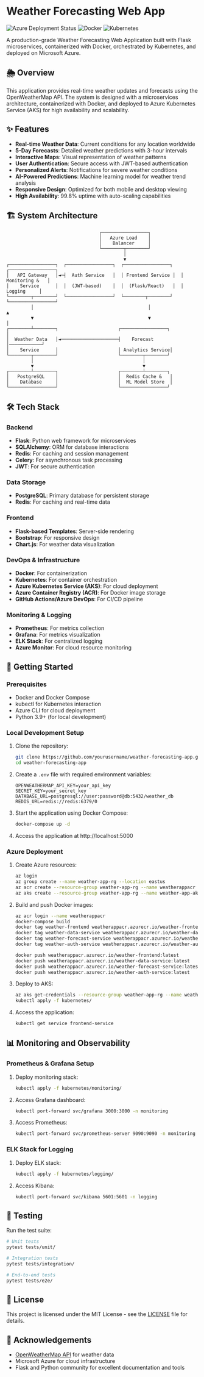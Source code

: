 # Weather Forecasting Web App

![Azure Deployment Status](https://img.shields.io/badge/azure-deployed-blue)
![Docker](https://img.shields.io/badge/docker-ready-brightgreen)
![Kubernetes](https://img.shields.io/badge/kubernetes-configured-blueviolet)

A production-grade Weather Forecasting Web Application built with Flask microservices, containerized with Docker, orchestrated by Kubernetes, and deployed on Microsoft Azure.

## 🌦️ Overview

This application provides real-time weather updates and forecasts using the OpenWeatherMap API. The system is designed with a microservices architecture, containerized with Docker, and deployed to Azure Kubernetes Service (AKS) for high availability and scalability.

## ✨ Features

- **Real-time Weather Data**: Current conditions for any location worldwide
- **5-Day Forecasts**: Detailed weather predictions with 3-hour intervals
- **Interactive Maps**: Visual representation of weather patterns
- **User Authentication**: Secure access with JWT-based authentication
- **Personalized Alerts**: Notifications for severe weather conditions
- **AI-Powered Predictions**: Machine learning model for weather trend analysis
- **Responsive Design**: Optimized for both mobile and desktop viewing
- **High Availability**: 99.8% uptime with auto-scaling capabilities

## 🏗️ System Architecture

```
                                  ┌─────────────────┐
                                  │   Azure Load    │
                                  │    Balancer     │
                                  └────────┬────────┘
                                           │
                                           ▼
┌─────────────────┐  ┌─────────────────┐  ┌─────────────────┐  ┌─────────────────┐
│   API Gateway   │◄─┤  Auth Service   │  │ Frontend Service │  │  Monitoring &   │
│    Service      │  │  (JWT-based)    │  │  (Flask/React)   │  │     Logging     │
└────────┬────────┘  └─────────────────┘  └────────┬────────┘  └─────────────────┘
         │                                          │                    ▲
         ▼                                          ▼                    │
┌────────┴────────┐                      ┌─────────────────┐            │
│  Weather Data   │◄─────────────────────┤    Forecast     │────────────┘
│    Service      │                      │ Analytics Service│
└────────┬────────┘                      └────────┬────────┘
         │                                        │
         ▼                                        ▼
┌────────┴────────┐                      ┌────────┴────────┐
│   PostgreSQL    │                      │  Redis Cache &   │
│    Database     │                      │  ML Model Store  │
└─────────────────┘                      └─────────────────┘
```

## 🛠️ Tech Stack

### Backend
- **Flask**: Python web framework for microservices
- **SQLAlchemy**: ORM for database interactions
- **Redis**: For caching and session management
- **Celery**: For asynchronous task processing
- **JWT**: For secure authentication

### Data Storage
- **PostgreSQL**: Primary database for persistent storage
- **Redis**: For caching and real-time data

### Frontend
- **Flask-based Templates**: Server-side rendering
- **Bootstrap**: For responsive design
- **Chart.js**: For weather data visualization

### DevOps & Infrastructure
- **Docker**: For containerization
- **Kubernetes**: For container orchestration
- **Azure Kubernetes Service (AKS)**: For cloud deployment
- **Azure Container Registry (ACR)**: For Docker image storage
- **GitHub Actions/Azure DevOps**: For CI/CD pipeline

### Monitoring & Logging
- **Prometheus**: For metrics collection
- **Grafana**: For metrics visualization
- **ELK Stack**: For centralized logging
- **Azure Monitor**: For cloud resource monitoring

## 🚀 Getting Started

### Prerequisites
- Docker and Docker Compose
- kubectl for Kubernetes interaction
- Azure CLI for cloud deployment
- Python 3.9+ (for local development)

### Local Development Setup

1. Clone the repository:
   ```bash
   git clone https://github.com/yourusername/weather-forecasting-app.git
   cd weather-forecasting-app
   ```

2. Create a `.env` file with required environment variables:
   ```
   OPENWEATHERMAP_API_KEY=your_api_key
   SECRET_KEY=your_secret_key
   DATABASE_URL=postgresql://user:password@db:5432/weather_db
   REDIS_URL=redis://redis:6379/0
   ```

3. Start the application using Docker Compose:
   ```bash
   docker-compose up -d
   ```

4. Access the application at http://localhost:5000

### Azure Deployment

1. Create Azure resources:
   ```bash
   az login
   az group create --name weather-app-rg --location eastus
   az acr create --resource-group weather-app-rg --name weatherappacr --sku Basic
   az aks create --resource-group weather-app-rg --name weather-app-aks --node-count 2 --enable-addons monitoring --generate-ssh-keys
   ```

2. Build and push Docker images:
   ```bash
   az acr login --name weatherappacr
   docker-compose build
   docker tag weather-frontend weatherappacr.azurecr.io/weather-frontend:latest
   docker tag weather-data-service weatherappacr.azurecr.io/weather-data-service:latest
   docker tag weather-forecast-service weatherappacr.azurecr.io/weather-forecast-service:latest
   docker tag weather-auth-service weatherappacr.azurecr.io/weather-auth-service:latest
   
   docker push weatherappacr.azurecr.io/weather-frontend:latest
   docker push weatherappacr.azurecr.io/weather-data-service:latest
   docker push weatherappacr.azurecr.io/weather-forecast-service:latest
   docker push weatherappacr.azurecr.io/weather-auth-service:latest
   ```

3. Deploy to AKS:
   ```bash
   az aks get-credentials --resource-group weather-app-rg --name weather-app-aks
   kubectl apply -f kubernetes/
   ```

4. Access the application:
   ```bash
   kubectl get service frontend-service
   ```

## 📊 Monitoring and Observability

### Prometheus & Grafana Setup

1. Deploy monitoring stack:
   ```bash
   kubectl apply -f kubernetes/monitoring/
   ```

2. Access Grafana dashboard:
   ```bash
   kubectl port-forward svc/grafana 3000:3000 -n monitoring
   ```
   
3. Access Prometheus:
   ```bash
   kubectl port-forward svc/prometheus-server 9090:9090 -n monitoring
   ```

### ELK Stack for Logging

1. Deploy ELK stack:
   ```bash
   kubectl apply -f kubernetes/logging/
   ```

2. Access Kibana:
   ```bash
   kubectl port-forward svc/kibana 5601:5601 -n logging
   ```

## 🧪 Testing

Run the test suite:

```bash
# Unit tests
pytest tests/unit/

# Integration tests
pytest tests/integration/

# End-to-end tests
pytest tests/e2e/
```

## 📝 License

This project is licensed under the MIT License - see the [LICENSE](LICENSE) file for details.

## 🙏 Acknowledgements

- [OpenWeatherMap API](https://openweathermap.org/api) for weather data
- Microsoft Azure for cloud infrastructure
- Flask and Python community for excellent documentation and tools
